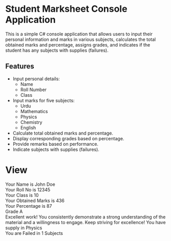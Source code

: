 # Student Marksheet Console Application

This is a simple C# console application that allows users to input their personal information and marks in various subjects, calculates the total obtained marks and percentage, assigns grades, and indicates if the student has any subjects with supplies (failures).

## Features

- Input personal details:
  - Name
  - Roll Number
  - Class
- Input marks for five subjects:
  - Urdu
  - Mathematics
  - Physics
  - Chemistry
  - English
- Calculate total obtained marks and percentage.
- Display corresponding grades based on percentage.
- Provide remarks based on performance.
- Indicate subjects with supplies (failures).


# View

Your Name is John Doe <br />
Your Roll No is 12345 <br />
Your Class is 10 <br />
Your Obtained Marks is 436 <br />
Your Percentage is 87 <br />
Grade A <br />
Excellent work! You consistently demonstrate a strong understanding of the material and a willingness to engage. Keep striving for excellence!
You have supply in Physics <br />
You are Failed in 1 Subjects
